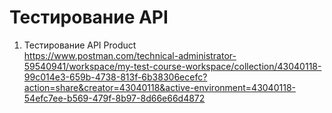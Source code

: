 # Тестирование API
1. Тестирование API Product  
https://www.postman.com/technical-administrator-59540941/workspace/my-test-course-workspace/collection/43040118-99c014e3-659b-4738-813f-6b38306ecefc?action=share&creator=43040118&active-environment=43040118-54efc7ee-b569-479f-8b97-8d66e66d4872
